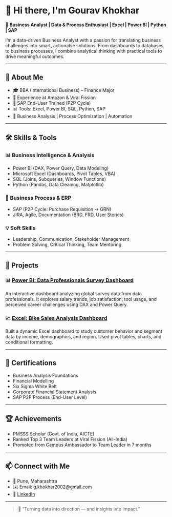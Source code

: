 # 👋 Hi there, I'm Gourav Khokhar

🎯 **Business Analyst | Data & Process Enthusiast | Excel | Power BI | Python | SAP**

I’m a data-driven Business Analyst with a passion for translating business challenges into smart, actionable solutions. From dashboards to databases to business processes, I combine analytical thinking with practical tools to drive meaningful outcomes.

---

## 💼 About Me

- 🎓 BBA (International Business) – Finance Major  
- 🏢 Experience at Amazon & Viral Fission  
- 🔄 SAP End-User Trained (P2P Cycle)  
- 📊 Tools: Excel, Power BI, SQL, Python, SAP  
- 🧠 Business Analysis | Process Optimization | Automation  

---

## 🛠️ Skills & Tools

### 📊 Business Intelligence & Analysis
- Power BI (DAX, Power Query, Data Modeling)
- Microsoft Excel (Dashboards, Pivot Tables, VBA)
- SQL (Joins, Subqueries, Window Functions)
- Python (Pandas, Data Cleaning, Matplotlib)

### 🔁 Business Process & ERP
- SAP (P2P Cycle: Purchase Requisition → GRN)
- JIRA, Agile, Documentation (BRD, FRD, User Stories)

### 💡 Soft Skills
- Leadership, Communication, Stakeholder Management
- Problem Solving, Critical Thinking, Team Mentoring

---

## 📂 Projects

### 📊 [Power BI: Data Professionals Survey Dashboard](https://github.com/G0urv/powerbi-data-dashboard)
An interactive dashboard analyzing global survey data from data professionals. It explores salary trends, job satisfaction, tool usage, and perceived career challenges using DAX and Power Query.

### 📈 [Excel: Bike Sales Analysis Dashboard](https://github.com/G0urv/excel-sales-analysis)
Built a dynamic Excel dashboard to study customer behavior and segment data by income, demographics, and region. Used pivot tables, charts, and conditional formatting.

---

## 🧾 Certifications

- Business Analysis Foundations  
- Financial Modelling  
- Six Sigma White Belt  
- Corporate Financial Statement Analysis  
- SAP P2P Process (End-User Level)

---

## 🏆 Achievements

- PMSSS Scholar (Govt. of India, AICTE)
- Ranked Top 3 Team Leaders at Viral Fission (All-India)
- Promoted from Campus Ambassador to Team Leader in 7 months

---

## 📫 Connect with Me

- 📍 Pune, Maharashtra  
- ✉️ Email: g.khokhar2002@gmail.com  
- 🔗 [LinkedIn](https://www.linkedin.com/in/gourav-khokhar)  


---

> 📌 “Turning data into direction — and insights into impact.”
